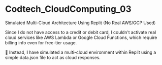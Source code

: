 # Codtech_CloudComputing_03
Simulated Multi-Cloud Architecture Using Replit (No Real AWS/GCP Used)

Since I do not have access to a credit or debit card, I couldn't activate real cloud services like AWS Lambda or Google Cloud Functions, which require billing info even for free-tier usage.

🔁 Instead, I have simulated a multi-cloud environment within Replit using a simple data.json file to act as cloud responses.
